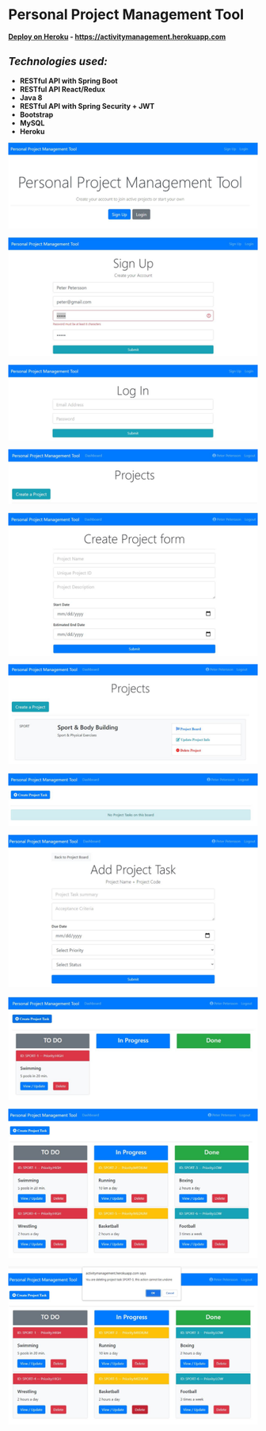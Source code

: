 # Personal Project Management Tool

**[Deploy on Heroku](https://activitymanagement.herokuapp.com) - https://activitymanagement.herokuapp.com**

## ***Technologies used:***

* **RESTful API with Spring Boot**
* **RESTful API React/Redux**
* **Java 8**
* **RESTful API with Spring Security  + JWT**
* **Bootstrap**
* **MySQL**
* **Heroku**

<p align = "center">
<img src="https://github.com/iizdebski/projectmanagementback2/blob/main/images/ppm1.JPG">
</p>

<p align = "center">
<img src="https://github.com/iizdebski/projectmanagementback2/blob/main/images/ppm2.JPG">
</p>

<p align = "center">
<img src="https://github.com/iizdebski/projectmanagementback2/blob/main/images/ppm3.JPG"> 
</p>

<p align = "center">
<img src="https://github.com/iizdebski/projectmanagementback2/blob/main/images/ppm4.JPG">
</p>

<p align = "center">
<img src="https://github.com/iizdebski/projectmanagementback2/blob/main/images/ppm5.JPG">
</p>

<p align = "center">
<img src="https://github.com/iizdebski/projectmanagementback2/blob/main/images/ppm6.JPG">
</p>

<p align = "center">
<img src="https://github.com/iizdebski/projectmanagementback2/blob/main/images/ppm7.JPG"> 
</p>

<p align = "center">
<img src="https://github.com/iizdebski/projectmanagementback2/blob/main/images/ppm8.JPG">
</p>

<p align = "center">
<img src="https://github.com/iizdebski/projectmanagementback2/blob/main/images/ppm9.JPG">
</p>

<p align = "center">
<img src="https://github.com/iizdebski/projectmanagementback2/blob/main/images/ppm10.JPG">
</p>

<p align = "center">
<img src="https://github.com/iizdebski/projectmanagementback2/blob/main/images/ppm11.JPG"> 
</p>
